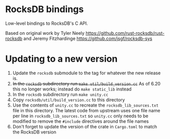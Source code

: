 RocksDB bindings
================

Low-level bindings to RocksDB's C API.

Based on original work by Tyler Neely
https://github.com/rust-rocksdb/rust-rocksdb
and Jeremy Fitzhardinge
https://github.com/jsgf/rocksdb-sys

# Updating to a new version

1. Update the `rocksdb` submodule to the tag for whatever the new release is.  
1. ~~In the `rocksdb` subdirectory run `make util/build_version.cc`~~
   As of 6.20 this no longer works; instead do `make static_lib` instead
1. In the `rocksdb` subdirectory run `make unity.cc`
1. Copy `rocksdb/util/build_version.cc` to this directory
1. Use the contents of `unity.cc` to recreate the `rocksdb_lib_sources.txt` file in this directory.  The latest code
   from upstream uses one file name per line in `rocksdb_lib_sources.txt` so `unity.cc` only needs to be modified to
   remove the `#include` directives around the file names
1. Don't forget to update the version of the crate in `Cargo.toml` to match the RocksDB version

